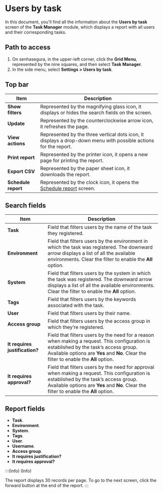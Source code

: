 # Users by task

In this document, you'll find all the information about the **Users by task** screen of the **Task Manager** module, which displays a report with all users and their corresponding tasks.

## Path to access
1. On senhasegura, in the upper-left corner, click the **Grid Menu**, represented by the nine squares, and then select **Task Manager**.
2. In the side menu, select **Settings  >  Users by task**.


## Top bar

| **Item** | **Description**|
|----|----|
| **Show filters** | Represented by the magnifying glass icon, it displays or hides the search fields on the screen.|
| **Update**| Represented by the counterclockwise arrow icon, it refreshes the page.|
| **View actions** | Represented by the three vertical dots icon, it displays a drop-down menu with possible actions for the report.|
| **Print report**| Represented by the printer icon, it opens a new page for printing the report.|
| **Export CSV** | Represented by the paper sheet icon, it downloads the report.|
| **Schedule report** | Represented by the clock icon, it opens the [Schedule report](/v3-32/docs/general-information-how-to-issue-download-and-schedule-device-reports) screen. |

## Search fields


| **Item**| **Description**|
|----|----|
| **Task**| Field that filters users by the name of the task they registered.|
| **Environment**| Field that filters users by the environment in which the task was registered. The downward arrow displays a list of all the available environments. Clear the filter to enable the **All** option. |
| **System**| Field that filters users by the system in which the task was registered. The downward arrow displays a list of all the available environments. Clear the filter to enable the **All** option.|
| **Tags**| Field that filters users by the keywords associated with the task.|
| **User**| Field that filters users by their name.|
| **Access group**| Field that filters users by the access group in which they’re registered.|
| **It requires justification?** | Field that filters users by the need for a reason when making a request. This configuration is established by the task’s access group. Available options are **Yes** and **No**. Clear the filter to enable the **All** option.  |
| **It requires approval?** | Field that filters users by the need for approval when making a request. This configuration is established by the task’s access group. Available options are **Yes** and **No**. Clear the filter to enable the **All** option.  |
 
## **Report fields**
  - **Task**.
  - **Environment**.
  - **System**.
  - **Tags**.
  - **User**.
  - **Username**.
  - **Access group**.
  - **It requires justification?**
  - **It requires approval?**

:::(Info) (Info)

The report displays 30 records per page. To go to the next screen, click the forward button at the end of the report.
:::

